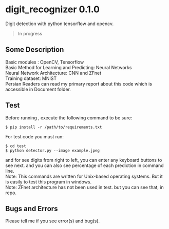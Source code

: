 # digit_recognizer 0.1.0

Digit detection with python tensorflow and opencv.
> In progress

## Some Description

Basic modules : OpenCV, Tensorflow<br/>
Basic Method for Learning and Predicting: Neural Networks<br/>
Neural Network Architecture: CNN and ZFnet<br/>
Training dataset: MNIST<br/>
Persian Readers can read my primary report about this code which is accessible in Document folder.<br/>

## Test

Before running , execute the following command to be sure:
```
$ pip install -r /path/to/requirements.txt
```

For test code you must run:

```
$ cd test
$ python detector.py --image example.jpeg
```
and for see digits from right to left, you can enter any keyboard buttons to see next. and you can also see percentage of each prediction in command line.<br/>
Note: This commands are written for Unix-based operating systems. But it is easily to test this program in windows.<br/>
Note: ZFnet architecture has not been used in test. but you can see that, in repo.<br/>


## Bugs and Errors

Please tell me if you see error(s) and bug(s).
